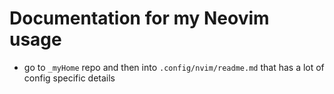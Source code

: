 # Documentation for my Neovim usage
- go to `_myHome` repo and then into `.config/nvim/readme.md` that has a lot of config specific details
